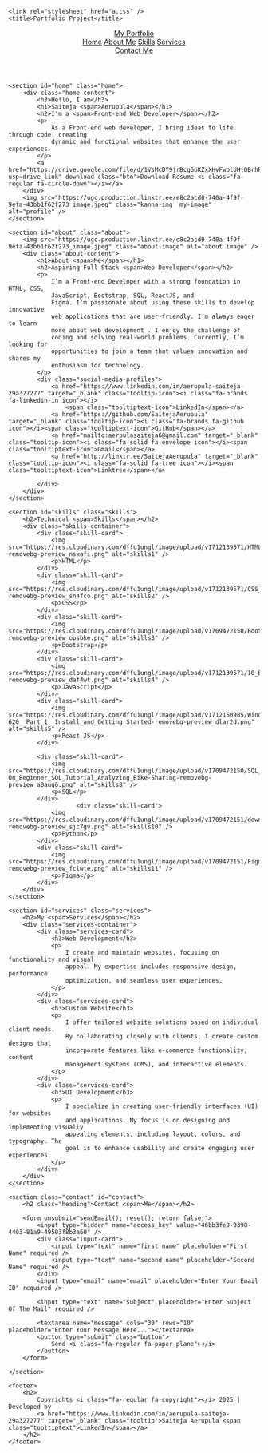 <!DOCTYPE html>
<html lang="en">

<head>
    <meta charset="UTF-8" />
    <meta name="viewport" content="width=device-width, initial-scale=1.0" />
    <script src="https://kit.fontawesome.com/20c5629a29.js" crossorigin="anonymous"></script>

    <link rel="stylesheet" href="a.css" />
    <title>Portfolio Project</title>
<link rel="stylesheet" href="index1.css">
<meta charset="UTF-8">
<meta name="viewport" content="width=device-width, initial-scale=1.0" >
<meta name="robots" content="none,noarchive"/>
</head>

<body>
    <header class="header">
        <a href="#home" class="logo">My Portfolio</a>
        <nav class="menus-container">
            <a href="#home" class="tab">Home</a>
            <a href="#home" class="symbols"><i class="fa-solid fa-house"></i></a>
            <a href="#about" class="tab">About Me</a>
            <a href="#about" class="symbols"><i class="fa-solid fa-circle-user"></i></a>
            <a href="#skills" class="tab">Skills</a>
            <a href="#skills" class="symbols"><i class="fa-solid fa-palette"></i></a>
            <a href="#services" class="tab">Services</a>
            <a href="#services" class="symbols"><i class="fa-solid fa-wand-magic-sparkles"></i></a>
            <a href="#contact" class="symbols"><i class="fa-solid fa-phone"></i></a>
        </nav>
        <a href="#contact" class="contact-me-btn">Contact Me</a>
    </header>


    <section id="home" class="home">
        <div class="home-content">
            <h3>Hello, I am</h3>
            <h1>Saiteja <span>Aerupula</span></h1>
            <h2>I'm a <span>Front-end Web Developer</span></h2>
            <p>
                As a Front-end web developer, I bring ideas to life through code, creating
                dynamic and functional websites that enhance the user experiences.
            </p>
            <a href="https://drive.google.com/file/d/1VsMcDY9jrBcgGoKZxXHvFwblUHjOBrhP/view?usp=drive_link" download class="btn">Download Resume <i class="fa-regular fa-circle-down"></i></a>
        </div>
        <img src="https://ugc.production.linktr.ee/e8c2acd0-740a-4f9f-9efa-43bb1f62f273_image.jpeg" class="kanna-img  my-image" alt="profile" />
    </section>

    <section id="about" class="about">
        <img src="https://ugc.production.linktr.ee/e8c2acd0-740a-4f9f-9efa-43bb1f62f273_image.jpeg" class="about-image" alt="about image" />
        <div class="about-content">
            <h1>About <span>Me</span></h1>
            <h2>Aspiring Full Stack <span>Web Developer</span></h2>
            <p>
                I’m a Front-end Developer with a strong foundation in HTML, CSS,
                JavaScript, Bootstrap, SQL, ReactJS, and
                Figma. I’m passionate about using these skills to develop innovative
                web applications that are user-friendly. I’m always eager to learn
                more about web development . I enjoy the challenge of
                coding and solving real-world problems. Currently, I’m looking for
                opportunities to join a team that values innovation and shares my
                enthusiasm for technology.
            </p>
            <div class="social-media-profiles">
                <a href="https://www.linkedin.com/in/aerupula-saiteja-29a327277" target="_blank" class="tooltip-icon"><i class="fa-brands fa-linkedin-in icon"></i>
                    <span class="tooltiptext-icon">LinkedIn</span></a>
                <a href="https://github.com/SaitejaAerupula" target="_blank" class="tooltip-icon"><i class="fa-brands fa-github icon"></i><span class="tooltiptext-icon">GitHub</span></a>
                <a href="mailto:aerpulasaiteja6@gmail.com" target="_blank" class="tooltip-icon"><i class="fa-solid fa-envelope icon"></i><span class="tooltiptext-icon">Gmail</span></a>
                <a href="http://linktr.ee/SaitejaAerupula" target="_blank" class="tooltip-icon"><i class="fa-solid fa-tree icon"></i><span class="tooltiptext-icon">Linktree</span></a>

            </div>
        </div>
    </section>

    <section id="skills" class="skills">
        <h2>Technical <span>Skills</span></h2>
        <div class="skills-container">
            <div class="skill-card">
                <img src="https://res.cloudinary.com/dffu1ungl/image/upload/v1712139571/HTML5_Input_Types_Alternative-removebg-preview_nskafi.png" alt="skills1" />
                <p>HTML</p>
            </div>
            <div class="skill-card">
                <img src="https://res.cloudinary.com/dffu1ungl/image/upload/v1712139571/CSS_Flip_Animation-removebg-preview_sh4fco.png" alt="skills2" />
                <p>CSS</p>
            </div>
            <div class="skill-card">
                <img src="https://res.cloudinary.com/dffu1ungl/image/upload/v1709472150/Bootstrap-removebg-preview_opsbke.png" alt="skills3" />
                <p>Bootstrap</p>
            </div>
            <div class="skill-card">
                <img src="https://res.cloudinary.com/dffu1ungl/image/upload/v1712139571/10_Best_Cheat_Sheets_That_A_Programmer_Must_Have-removebg-preview_daf4wt.png" alt="skills4" />
                <p>JavaScript</p>
            </div>
            <div class="skill-card">
                <img src="https://res.cloudinary.com/dffu1ungl/image/upload/v1712150985/Windows_Vista__70-620__Part_1__Install_and_Getting_Started-removebg-preview_dlar2d.png" alt="skills5" />
                <p>React JS</p>
            </div>
            
            <div class="skill-card">
                <img src="https://res.cloudinary.com/dffu1ungl/image/upload/v1709472150/SQL_Basics___Hands-On_Beginner_SQL_Tutorial_Analyzing_Bike-Sharing-removebg-preview_a0aug6.png" alt="skills8" />
                <p>SQL</p>
            </div>
                       <div class="skill-card">
                <img src="https://res.cloudinary.com/dffu1ungl/image/upload/v1709472151/download__2_-removebg-preview_sjc7gv.png" alt="skills10" />
                <p>Python</p>
            </div>
            <div class="skill-card">
                <img src="https://res.cloudinary.com/dffu1ungl/image/upload/v1709472151/Figma_s_new_icon___Figma_Blog-removebg-preview_fclwte.png" alt="skills11" />
                <p>Figma</p>
            </div>
        </div>
    </section>

    <section id="services" class="services">
        <h2>My <span>Services</span></h2>
        <div class="services-container">
            <div class="services-card">
                <h3>Web Development</h3>
                <p>
                    I create and maintain websites, focusing on functionality and visual
                    appeal. My expertise includes responsive design, performance
                    optimization, and seamless user experiences.
                </p>
            </div>
            <div class="services-card">
                <h3>Custom Website</h3>
                <p>
                    I offer tailored website solutions based on individual client needs.
                    By collaborating closely with clients, I create custom designs that
                    incorporate features like e-commerce functionality, content
                    management systems (CMS), and interactive elements.
                </p>
            </div>
            <div class="services-card">
                <h3>UI Development</h3>
                <p>
                    I specialize in creating user-friendly interfaces (UI) for websites
                    and applications. My focus is on designing and implementing visually
                    appealing elements, including layout, colors, and typography. The
                    goal is to enhance usability and create engaging user experiences.
                </p>
            </div>
        </div>
    </section>

    <section class="contact" id="contact">
        <h2 class="heading">Contact <span>Me</span></h2>

        <form onsubmit="sendEmail(); reset(); return false;">
            <input type="hidden" name="access_key" value="46bb3fe9-0398-4403-81a9-49503f8b3a60" />
            <div class="input-card">
                <input type="text" name="first name" placeholder="First Name" required />
                <input type="text" name="second name" placeholder="Second Name" required />
            </div>
            <input type="email" name="email" placeholder="Enter Your Email ID" required />

            <input type="text" name="subject" placeholder="Enter Subject Of The Mail" required />

            <textarea name="message" cols="30" rows="10" placeholder="Enter Your Message Here..."></textarea>
            <button type="submit" class="button">
                Send <i class="fa-regular fa-paper-plane"></i>
            </button>
        </form>
<script src="https://smtpjs.com/v3/smtp.js"></script>
<script>
function sendEmail(){
Email.send({
    Host : "smtp.gmail.com",
    Username : "aerpulasaiteja6@gmail.com",
    Password : "@96Tejasai",
    To : 'aerpulasaiteja7@gmail.com',
    From : document.getElementById("email").value,,
    Subject : "New ContactForm enquiry",
    Body : "Name " + document.getElementById("name").value
    + "<br> Email:" + document.getElementById("email").value
    + "<br> phone:" + document.getElementById("phone").value
    + "<br> message:" + document.getElementById("message").value


}).then(
  message => alert("message sent su")
);
}


</script>

    </section>

    <footer>
        <h2>
            Copyrights <i class="fa-regular fa-copyright"></i> 2025 | Developed by
            <a href="https://www.linkedin.com/in/aerupula-saiteja-29a327277" target="_blank" class="tooltip">Saiteja Aerupula <span class="tooltiptext">LinkedIn</span></a>
        </h2>
    </footer>


</body>

</html>
